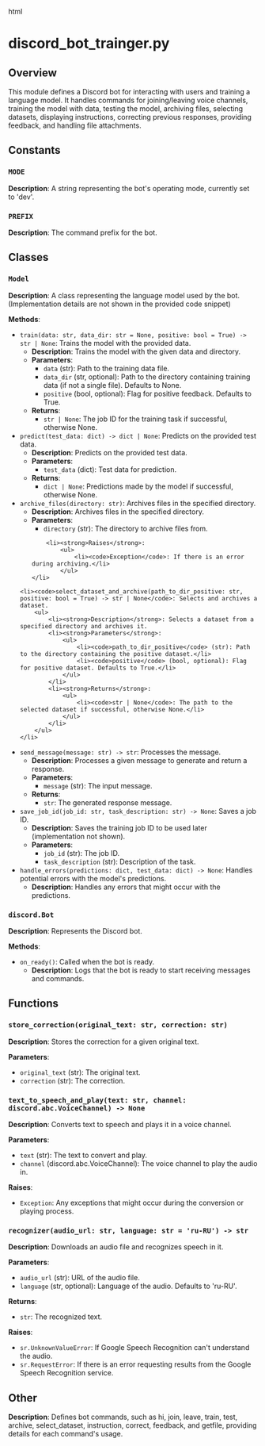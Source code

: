 html
<h1>discord_bot_trainger.py</h1>

<h2>Overview</h2>
<p>This module defines a Discord bot for interacting with users and training a language model. It handles commands for joining/leaving voice channels, training the model with data, testing the model, archiving files, selecting datasets, displaying instructions, correcting previous responses, providing feedback, and handling file attachments.</p>

<h2>Constants</h2>

<h3><code>MODE</code></h3>

<p><strong>Description</strong>: A string representing the bot's operating mode, currently set to 'dev'.</p>

<h3><code>PREFIX</code></h3>

<p><strong>Description</strong>: The command prefix for the bot.</p>


<h2>Classes</h2>

<h3><code>Model</code></h3>

<p><strong>Description</strong>: A class representing the language model used by the bot.  (Implementation details are not shown in the provided code snippet)</p>


<p><strong>Methods</strong>:</p>
<ul>
  <li><code>train(data: str, data_dir: str = None, positive: bool = True) -> str | None</code>: Trains the model with the provided data.
    <ul>
        <li><strong>Description</strong>: Trains the model with the given data and directory.
        <li><strong>Parameters</strong>:
            <ul>
                <li><code>data</code> (str): Path to the training data file.</li>
                <li><code>data_dir</code> (str, optional): Path to the directory containing training data (if not a single file). Defaults to None.</li>
                <li><code>positive</code> (bool, optional): Flag for positive feedback. Defaults to True.</li>
            </ul>
        </li>
        <li><strong>Returns</strong>:
            <ul>
                <li><code>str | None</code>: The job ID for the training task if successful, otherwise None.</li>
            </ul>
        </li>
        </ul>
    </li>

  <li><code>predict(test_data: dict) -> dict | None</code>: Predicts on the provided test data.
<ul>
    <li><strong>Description</strong>: Predicts on the provided test data.
        <li><strong>Parameters</strong>:
            <ul>
                <li><code>test_data</code> (dict): Test data for prediction.</li>
            </ul>
        </li>
        <li><strong>Returns</strong>:
            <ul>
                <li><code>dict | None</code>: Predictions made by the model if successful, otherwise None.</li>
            </ul>
        </li>
        </ul>
    </li>

  <li><code>archive_files(directory: str)</code>: Archives files in the specified directory.
  <ul>
    <li><strong>Description</strong>:  Archives files in the specified directory.
    <li><strong>Parameters</strong>:
            <ul>
                <li><code>directory</code> (str): The directory to archive files from.</li>
            </ul>
        </li>

        <li><strong>Raises</strong>:
            <ul>
                <li><code>Exception</code>: If there is an error during archiving.</li>
            </ul>
    </li>
</ul>
  </li>

    <li><code>select_dataset_and_archive(path_to_dir_positive: str, positive: bool = True) -> str | None</code>: Selects and archives a dataset.
        <ul>
            <li><strong>Description</strong>: Selects a dataset from a specified directory and archives it.
            <li><strong>Parameters</strong>:
                <ul>
                    <li><code>path_to_dir_positive</code> (str): Path to the directory containing the positive dataset.</li>
                    <li><code>positive</code> (bool, optional): Flag for positive dataset. Defaults to True.</li>
                </ul>
            </li>
            <li><strong>Returns</strong>:
                <ul>
                    <li><code>str | None</code>: The path to the selected dataset if successful, otherwise None.</li>
                </ul>
            </li>
        </ul>
    </li>

 <li><code>send_message(message: str) -> str</code>: Processes the message.
        <ul>
            <li><strong>Description</strong>:  Processes a given message to generate and return a response.</li>
            <li><strong>Parameters</strong>:
                <ul>
                    <li><code>message</code> (str): The input message.</li>
                </ul>
            </li>
            <li><strong>Returns</strong>:
                <ul>
                    <li><code>str</code>: The generated response message.</li>
                </ul>
            </li>
        </ul>
    </li>


   <li><code>save_job_id(job_id: str, task_description: str) -> None</code>: Saves a job ID.
   <ul>
    <li><strong>Description</strong>: Saves the training job ID to be used later (implementation not shown).
       <li><strong>Parameters</strong>:
        <ul>
         <li><code>job_id</code> (str): The job ID.</li>
         <li><code>task_description</code> (str): Description of the task.</li>
        </ul>
    </li>
 </ul>
  </li>


   <li><code>handle_errors(predictions: dict, test_data: dict) -> None</code>: Handles potential errors with the model's predictions.
   <ul>
        <li><strong>Description</strong>:  Handles any errors that might occur with the predictions.</li>

  </ul>
   </li>

</ul>

<h3><code>discord.Bot</code></h3>

<p><strong>Description</strong>: Represents the Discord bot.</p>
<p><strong>Methods</strong>:</p>


<ul>
  <li><code>on_ready()</code>: Called when the bot is ready.
<ul>
    <li><strong>Description</strong>:  Logs that the bot is ready to start receiving messages and commands.</li>

</ul>
  </li>

</ul>
</ul>

<h2>Functions</h2>

<h3><code>store_correction(original_text: str, correction: str)</code></h3>

<p><strong>Description</strong>: Stores the correction for a given original text.</p>
<p><strong>Parameters</strong>:</p>
<ul>
<li><code>original_text</code> (str): The original text.</li>
<li><code>correction</code> (str): The correction.</li>
</ul>

<h3><code>text_to_speech_and_play(text: str, channel: discord.abc.VoiceChannel) -> None</code></h3>

<p><strong>Description</strong>: Converts text to speech and plays it in a voice channel.</p>
<p><strong>Parameters</strong>:</p>
<ul>
<li><code>text</code> (str): The text to convert and play.</li>
<li><code>channel</code> (discord.abc.VoiceChannel): The voice channel to play the audio in.</li>
</ul>
<p><strong>Raises</strong>:</p>
<ul>
 <li><code>Exception</code>: Any exceptions that might occur during the conversion or playing process.</li>
</ul>



<h3><code>recognizer(audio_url: str, language: str = 'ru-RU') -> str</code></h3>
<p><strong>Description</strong>: Downloads an audio file and recognizes speech in it.</p>
<p><strong>Parameters</strong>:</p>
<ul>
<li><code>audio_url</code> (str): URL of the audio file.</li>
<li><code>language</code> (str, optional): Language of the audio. Defaults to 'ru-RU'.</li>
</ul>
<p><strong>Returns</strong>:</p>
<ul>
<li><code>str</code>: The recognized text.</li>
</ul>
<p><strong>Raises</strong>:</p>
<ul>
<li><code>sr.UnknownValueError</code>: If Google Speech Recognition can't understand the audio.</li>
<li><code>sr.RequestError</code>: If there is an error requesting results from the Google Speech Recognition service.</li>
</ul>

<h2>Other</h2>

<p><strong>Description</strong>: Defines bot commands, such as hi, join, leave, train, test, archive, select_dataset, instruction, correct, feedback, and getfile, providing details for each command's usage.</p>